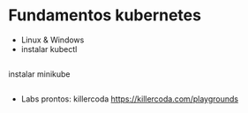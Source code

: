  # Fundamentos kubernetes

 - Linux & Windows
 - instalar kubectl
  ````
  ````
 instalar minikube
  ````
  ````
 - Labs prontos: killercoda https://killercoda.com/playgrounds